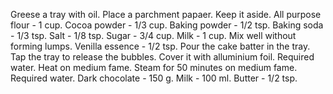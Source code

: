 Greese a tray with oil.
Place a parchment papaer.
Keep it aside.
All purpose flour - 1 cup.
Cocoa powder - 1/3 cup.
Baking powder - 1/2 tsp.
Baking soda - 1/3 tsp.
Salt - 1/8 tsp.
Sugar - 3/4 cup.
Milk - 1 cup.
Mix well without forming lumps.
Venilla essence - 1/2 tsp.
Pour the cake batter in the tray.
Tap the tray to release the bubbles.
Cover it with alluminium foil.
Required water.
Heat on medium fame.
Steam for 50 minutes on medium fame.
Required water.
Dark chocolate - 150 g.
Milk - 100 ml.
Butter - 1/2 tsp.